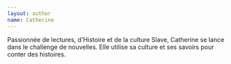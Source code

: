 ```yaml
---
layout: author
name: Catherine
---
```

Passionnée de lectures, d'Histoire et de la culture Slave, Catherine se lance dans le challenge de nouvelles. Elle utilise sa culture et ses savoirs pour conter des histoires.
